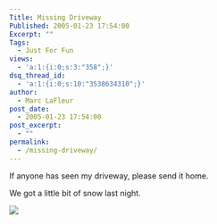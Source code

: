 ```yaml
---
Title: Missing Driveway
Published: 2005-01-23 17:54:00
Excerpt: ""
Tags:
  - Just For Fun
views:
  - 'a:1:{i:0;s:3:"358";}'
dsq_thread_id:
  - 'a:1:{i:0;s:10:"3538634310";}'
author:
  - Marc LaFleur
post_date:
  - 2005-01-23 17:54:00
post_excerpt:
  - ""
permalink:
  - /missing-driveway/
---
```

<p>If anyone has seen my driveway, please send it home. </p> <p>We got a little bit of snow last night. </p> <p><a href="http://www.boston.com/news/weather/gallery/snow_012305"><img src="http://cache.boston.com/bonzai-fba/AP_Photo/2005/01/23/1106497959_9932.jpg" border="0" /></a></p>
